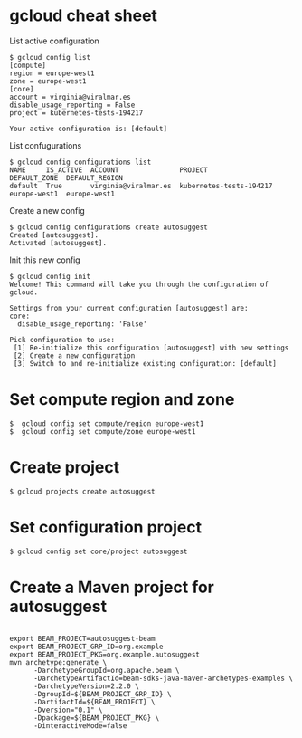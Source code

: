# gcloud cheat sheet

List active configuration
```
$ gcloud config list
[compute]
region = europe-west1
zone = europe-west1
[core]
account = virginia@viralmar.es
disable_usage_reporting = False
project = kubernetes-tests-194217

Your active configuration is: [default]
```

List confugurations

```
$ gcloud config configurations list
NAME     IS_ACTIVE  ACCOUNT               PROJECT                  DEFAULT_ZONE  DEFAULT_REGION
default  True       virginia@viralmar.es  kubernetes-tests-194217  europe-west1  europe-west1
```

Create a new config

```
$ gcloud config configurations create autosuggest
Created [autosuggest].
Activated [autosuggest].
```

Init this new config

```
$ gcloud config init
Welcome! This command will take you through the configuration of gcloud.

Settings from your current configuration [autosuggest] are:
core:
  disable_usage_reporting: 'False'

Pick configuration to use:
 [1] Re-initialize this configuration [autosuggest] with new settings 
 [2] Create a new configuration
 [3] Switch to and re-initialize existing configuration: [default]
```

# Set compute region and zone

```
$  gcloud config set compute/region europe-west1
$  gcloud config set compute/zone europe-west1
```

# Create project

```
$ gcloud projects create autosuggest
```

# Set configuration project

```
$ gcloud config set core/project autosuggest
```

# Create a Maven project for autosuggest

```

export BEAM_PROJECT=autosuggest-beam
export BEAM_PROJECT_GRP_ID=org.example
export BEAM_PROJECT_PKG=org.example.autosuggest
mvn archetype:generate \
      -DarchetypeGroupId=org.apache.beam \
      -DarchetypeArtifactId=beam-sdks-java-maven-archetypes-examples \
      -DarchetypeVersion=2.2.0 \
      -DgroupId=${BEAM_PROJECT_GRP_ID} \
      -DartifactId=${BEAM_PROJECT} \
      -Dversion="0.1" \
      -Dpackage=${BEAM_PROJECT_PKG} \
      -DinteractiveMode=false
```


